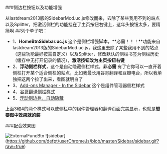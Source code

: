 ###侧边栏按钮以及功能增强

从lastdream2013版的SidebarMod.uc.js修改而来，去除了某些我用不到的站点以及Splitter，把激活侧栏的功能挂在了主页按钮右键上，这年头按钮太多，要精简啊
##列个单子吧：
+ 1、**HomeBtnSidebar.uc.js** 这个是侧栏增强脚本，**必需！！！**功能来自lastdream2013版的SidebarMod.uc.js，我这里去除了某些我用不到的站点（这些功能最好按需自定义）以及Splitter，修改默认的侧栏书签为侧栏历史（缓存中无打开记录的情况），**激活按钮改为主页按钮右键**
+ 2、**浮动侧栏样式**，这个是自动隐藏侧栏样式，**非必需** 有了它你可以一直开着侧栏打开某个适合侧栏的站点，比如我最长用谷哥翻译和豆瓣电台，所以我单独把这两个拉了出来，看图就明白了
+ 3、[Add-ons Manager - In the Sidebar](http://userstyles.org/styles/48731/add-ons-manager-in-the-sidebar)  这个是组件管理器侧栏样式
+ 4、[谷哥翻译侧栏样式](http://userstyles.org/styles/66666/google-translate-in-the-sidebar)
+ 5、[浮动侧边栏，自动隐藏](https://github.com/defpt/userChromeJs/blob/master/Sidebar/Sidebar_autohide.css)

上面3和4的两个样式可以使侧栏中的组件管理器和翻译页面完美显示，也就是**想要图中效果就的装**

###配合效果图

![ExternalFuncBtn](https://github.com/defpt/userChromeJs/blob/master/Sidebar/sidebar.png?raw=true)
![sidebar]
(https://github.com/defpt/userChromeJs/blob/master/Sidebar/sidebar.gif?raw=true)
